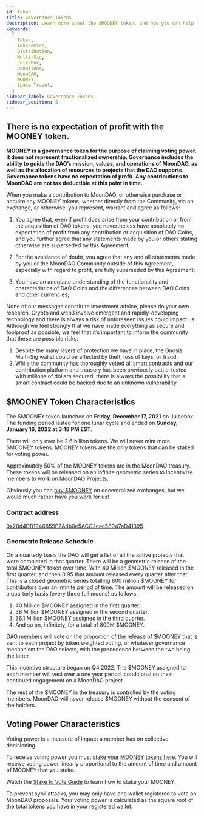 ```yaml
---
id: token
title: Governance Tokens
description: Learn more about the $MOONEY token, and how you can help fund the decentralization of space travel.
keywords:
  [
    Token,
    Tokenomics,
    Distribution,
    Multi-Sig,
    Juicebox,
    Donations,
    MoonDAO,
    MOONEY,
    Space Travel,
  ]
sidebar_label: Governance Tokens
sidebar_position: 5
---
```


## **There is no expectation of profit with the MOONEY token.**

**MOONEY is a governance token for the purpose of claiming voting power. It does not represent fractionalized ownership. Governance includes the ability to guide the DAO’s mission, values, and operations of MoonDAO, as well as the allocation of resources to projects that the DAO supports. Governance tokens have no expectation of profit. Any contributions to MoonDAO are not tax deductible at this point in time.**

When you make a contribution to MoonDAO, or otherwise purchase or acquire any MOONEY tokens, whether directly from the Community, via an exchange, or otherwise, you represent, warrant and agree as follows:

1. You agree that, even if profit does arise from your contribution or from the acquisition of DAO tokens, you nevertheless have absolutely no expectation of profit from any contribution or acquisition of DAO Coins, and you further agree that any statements made by you or others stating otherwise are superseded by this Agreement;

2. For the avoidance of doubt, you agree that any and all statements made by you or the MoonDAO Community outside of this Agreement, especially with regard to profit, are fully superseded by this Agreement;

3. You have an adequate understanding of the functionality and characteristics of DAO Coins and the differences between DAO Coins and other currencies;

None of our messages constitute investment advice, please do your own research. Crypto and web3 involve emergent and rapidly-developing technology and there is always a risk of unforeseen issues could impact us. Although we feel strongly that we have made everything as secure and foolproof as possible, we feel that it’s important to inform the community that these are possible risks:
1. Despite the many layers of protection we have in place, the Gnosis Multi-Sig wallet could be affected by theft, loss of keys, or fraud.
2. While the community has thoroughly vetted all smart contracts and our contribution platform and treasury has been previously battle-tested with millions of dollars secured, there is always the possibility that a smart contract could be hacked due to an unknown vulnerability.

## $MOONEY Token Characteristics

The $MOONEY token launched on **Friday, December 17, 2021** on Juicebox. The funding period lasted for one lunar cycle and ended on **Sunday, January 16, 2022 at 3:18 PM EST**. 

There will only ever be 2.6 billion tokens. We will never mint more $MOONEY tokens.
MOONEY tokens are the only tokens that can be staked for voting power.

Approximately 50% of the MOONEY tokens are in the MoonDAO treasury. These tokens will be released on an infinite geometric series to incentivize members to work on MoonDAO Projects.

Obviously you can [buy $MOONEY](https://app.uniswap.org/#/swap?inputCurrency=ETH&outputCurrency=0x20d4DB1946859E2Adb0e5ACC2eac58047aD41395&chain=mainnet) on decentralized exchanges, but we would much rather have you work for us!

### Contract address

[0x20d4DB1946859E2Adb0e5ACC2eac58047aD41395](https://etherscan.io/address/0x20d4DB1946859E2Adb0e5ACC2eac58047aD41395)

### Geometric Release Schedule
On a quarterly basis the DAO will get a list of all the active projects that were completed in that quarter.
There will be a geometric release of the total $MOONEY token over time. With 40 Million $MOONEY released in the first quarter, and then 0.95 that amount released every quarter after that. This is a closed geometric series totalling 800 million $MOONEY for contributors over an infinite period of time. The amount will be released on a quarterly basis (every three full moons) as follows:
1. 40 Million $MOONEY assigned in the first quarter.
2. 38 Million $MOONEY assigned in the second quarter.
3. 36.1 Million $MOONEY assigned in the third quarter.
4. And so on, infinitely, for a total of 800M $MOONEY.

DAO members will vote on the proportion of the release of $MOONEY that is sent to each project by token weighted voting, or whatever governance mechanism the DAO selects, with the precedence between the two being the latter.

This incentive structure began on Q4 2022. The $MOONEY assigned to each member will vest over a one year period, conditional on their continued engagement on a MoonDAO project.

The rest of the $MOONEY in the treasury is controlled by the voting members. MoonDAO will never release $MOONEY without the consent of the holders.


## Voting Power Characteristics

Voting power is a measure of impact a member has on collective decisioning.

To receive voting power you must [stake your MOONEY tokens here](https://app.moondao.com). You will receive voting power linearly proportional to the amount of time and amount of MOONEY that you stake.

Watch the [Stake to Vote Guide](https://www.youtube.com/watch?v=suKBRdo2T6I) to learn how to stake your MOONEY.

To prevent sybil attacks, you may only have one wallet registered to vote on MoonDAO proposals. Your voting power is calculated as the square root of the total tokens you have in your registered wallet.
